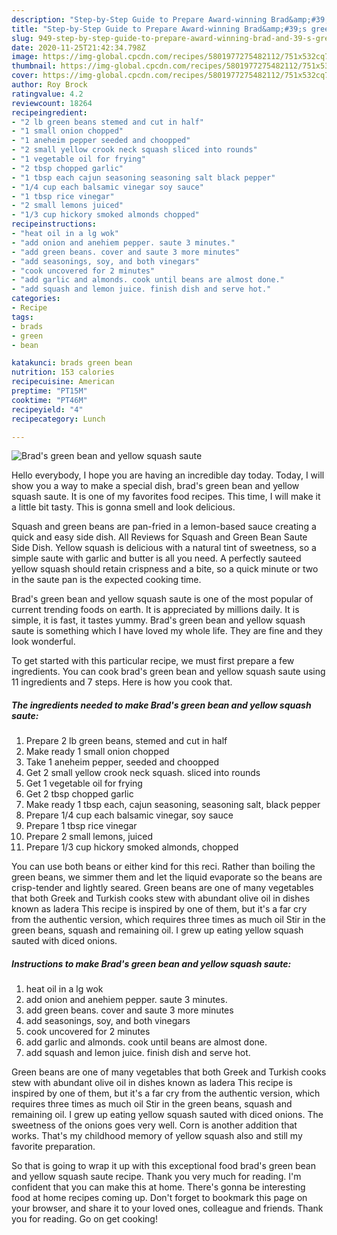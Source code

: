 ```yaml
---
description: "Step-by-Step Guide to Prepare Award-winning Brad&amp;#39;s green bean and yellow squash saute"
title: "Step-by-Step Guide to Prepare Award-winning Brad&amp;#39;s green bean and yellow squash saute"
slug: 949-step-by-step-guide-to-prepare-award-winning-brad-and-39-s-green-bean-and-yellow-squash-saute
date: 2020-11-25T21:42:34.798Z
image: https://img-global.cpcdn.com/recipes/5801977275482112/751x532cq70/brads-green-bean-and-yellow-squash-saute-recipe-main-photo.jpg
thumbnail: https://img-global.cpcdn.com/recipes/5801977275482112/751x532cq70/brads-green-bean-and-yellow-squash-saute-recipe-main-photo.jpg
cover: https://img-global.cpcdn.com/recipes/5801977275482112/751x532cq70/brads-green-bean-and-yellow-squash-saute-recipe-main-photo.jpg
author: Roy Brock
ratingvalue: 4.2
reviewcount: 18264
recipeingredient:
- "2 lb green beans stemed and cut in half"
- "1 small onion chopped"
- "1 aneheim pepper seeded and choopped"
- "2 small yellow crook neck squash sliced into rounds"
- "1 vegetable oil for frying"
- "2 tbsp chopped garlic"
- "1 tbsp each cajun seasoning seasoning salt black pepper"
- "1/4 cup each balsamic vinegar soy sauce"
- "1 tbsp rice vinegar"
- "2 small lemons juiced"
- "1/3 cup hickory smoked almonds chopped"
recipeinstructions:
- "heat oil in a lg wok"
- "add onion and anehiem pepper. saute 3 minutes."
- "add green beans. cover and saute 3 more minutes"
- "add seasonings, soy, and both vinegars"
- "cook uncovered for 2 minutes"
- "add garlic and almonds. cook until beans are almost done."
- "add squash and lemon juice. finish dish and serve hot."
categories:
- Recipe
tags:
- brads
- green
- bean

katakunci: brads green bean 
nutrition: 153 calories
recipecuisine: American
preptime: "PT15M"
cooktime: "PT46M"
recipeyield: "4"
recipecategory: Lunch

---
```



![Brad&#39;s green bean and yellow squash saute](https://img-global.cpcdn.com/recipes/5801977275482112/751x532cq70/brads-green-bean-and-yellow-squash-saute-recipe-main-photo.jpg)

Hello everybody, I hope you are having an incredible day today. Today, I will show you a way to make a special dish, brad&#39;s green bean and yellow squash saute. It is one of my favorites food recipes. This time, I will make it a little bit tasty. This is gonna smell and look delicious.

Squash and green beans are pan-fried in a lemon-based sauce creating a quick and easy side dish. All Reviews for Squash and Green Bean Saute Side Dish. Yellow squash is delicious with a natural tint of sweetness, so a simple saute with garlic and butter is all you need. A perfectly sauteed yellow squash should retain crispness and a bite, so a quick minute or two in the saute pan is the expected cooking time.

Brad&#39;s green bean and yellow squash saute is one of the most popular of current trending foods on earth. It is appreciated by millions daily. It is simple, it is fast, it tastes yummy. Brad&#39;s green bean and yellow squash saute is something which I have loved my whole life. They are fine and they look wonderful.


To get started with this particular recipe, we must first prepare a few ingredients. You can cook brad&#39;s green bean and yellow squash saute using 11 ingredients and 7 steps. Here is how you cook that.

<!--inarticleads1-->

##### The ingredients needed to make Brad&#39;s green bean and yellow squash saute:

1. Prepare 2 lb green beans, stemed and cut in half
1. Make ready 1 small onion chopped
1. Take 1 aneheim pepper, seeded and choopped
1. Get 2 small yellow crook neck squash. sliced into rounds
1. Get 1 vegetable oil for frying
1. Get 2 tbsp chopped garlic
1. Make ready 1 tbsp each, cajun seasoning, seasoning salt, black pepper
1. Prepare 1/4 cup each balsamic vinegar, soy sauce
1. Prepare 1 tbsp rice vinegar
1. Prepare 2 small lemons, juiced
1. Prepare 1/3 cup hickory smoked almonds, chopped


You can use both beans or either kind for this reci. Rather than boiling the green beans, we simmer them and let the liquid evaporate so the beans are crisp-tender and lightly seared. Green beans are one of many vegetables that both Greek and Turkish cooks stew with abundant olive oil in dishes known as ladera This recipe is inspired by one of them, but it&#39;s a far cry from the authentic version, which requires three times as much oil Stir in the green beans, squash and remaining oil. I grew up eating yellow squash sauted with diced onions. 

<!--inarticleads2-->

##### Instructions to make Brad&#39;s green bean and yellow squash saute:

1. heat oil in a lg wok
1. add onion and anehiem pepper. saute 3 minutes.
1. add green beans. cover and saute 3 more minutes
1. add seasonings, soy, and both vinegars
1. cook uncovered for 2 minutes
1. add garlic and almonds. cook until beans are almost done.
1. add squash and lemon juice. finish dish and serve hot.


Green beans are one of many vegetables that both Greek and Turkish cooks stew with abundant olive oil in dishes known as ladera This recipe is inspired by one of them, but it&#39;s a far cry from the authentic version, which requires three times as much oil Stir in the green beans, squash and remaining oil. I grew up eating yellow squash sauted with diced onions. The sweetness of the onions goes very well. Corn is another addition that works. That&#39;s my childhood memory of yellow squash also and still my favorite preparation. 

So that is going to wrap it up with this exceptional food brad&#39;s green bean and yellow squash saute recipe. Thank you very much for reading. I'm confident that you can make this at home. There's gonna be interesting food at home recipes coming up. Don't forget to bookmark this page on your browser, and share it to your loved ones, colleague and friends. Thank you for reading. Go on get cooking!

